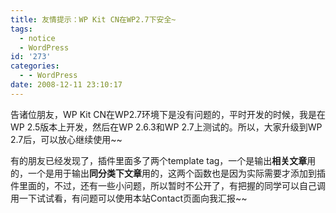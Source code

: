 ```yaml
---
title: 友情提示：WP Kit CN在WP2.7下安全~
tags:
  - notice
  - WordPress
id: '273'
categories:
  - - WordPress
date: 2008-12-11 23:10:17
---
```


告诸位朋友，WP Kit CN在WP2.7环境下是没有问题的，平时开发的时候，我是在WP 2.5版本上开发，然后在WP 2.6.3和WP 2.7上测试的。所以，大家升级到WP 2.7后，可以放心继续使用~~

有的朋友已经发现了，插件里面多了两个template tag，一个是输出**相关文章**用的，一个是用于输出**同分类下文章**用的，这两个函数也是因为实际需要才添加到插件里面的，不过，还有一些小问题，所以暂时不公开了，有把握的同学可以自己调用一下试试看，有问题可以使用本站Contact页面向我汇报~~